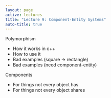 ```yaml
---
layout: page
active: lectures
title: "Lecture 9: Component-Entity Systems"
auto-title: true
---
```





<!-- http://cowboyprogramming.com/2007/01/05/evolve-your-heirachy/ -->
<!-- http://entity-systems.wikidot.com/ -->
<!-- http://t-machine.org/index.php/2007/09/03/entity-systems-are-the-future-of-mmog-development-part-1/ -->
<!-- http://gameprogrammingpatterns.com/component.html -->
<!-- http://www.randygaul.net/2013/05/20/component-based-engine-design/ -->


Polymorphism

- How it works in c++
- How to use it
- Bad examples (square -> rectangle)
- Bad examples (need component-entity)


Components

- For things not every object has
- For things not every object shares
